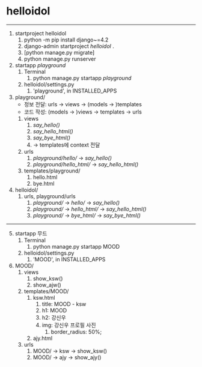 # helloidol

---

1. startproject helloidol
   1. python -m pip install django~=4.2
   2. django-admin startproject _helloidol_ .
   3. [python manage.py migrate]
   4. python manage.py runserver
2. startapp _playground_
   1. Terminal
      1. python manage.py startapp _playground_
   2. helloidol/settings.py
      1. 'playground', in INSTALLED_APPS
3. playground/
   - 정보 전달: urls -> views -> (models -> )templates
   - 코드 작성: (models -> )views -> templates -> urls
   1. views
      1. _say_hello()_
      2. _say_hello_html()_
      3. _say_bye_html()_
      4. -> templates에 context 전달
   2. urls
      1. _playground/hello/_ -> _say_hello()_
      2. _playground/hello_html/_ -> _say_hello_html()_
   3. templates/playground/
      1. hello.html
      2. bye.html
4. helloidol/
   1. urls, playground/urls
      1. _playground/_ -> _hello/_ -> _say_hello()_
      2. _playground/_ -> _hello_html/_ -> _say_hello_html()_
      3. _playground/_ -> _bye_html/_ -> _say_bye_html()_
---
5. startapp 무드
   1. Terminal
      1. python manage.py startapp MOOD
   2. helloidol/settings.py
      1. 'MOOD', in INSTALLED_APPS
6. MOOD/
   1. views
      1. show_ksw()
      2. show_ajw()
   2. templates/MOOD/
      1. ksw.html
         1. title: MOOD - ksw
         2. h1: MOOD
         3. h2: 강신우
         4. img: 강신우 프로필 사진
            1. border_radius: 50%;
      2. ajy.html
   3. urls
      1. MOOD/ -> ksw -> show_ksw()
      2. MOOD/ -> ajy -> show_ajy()





